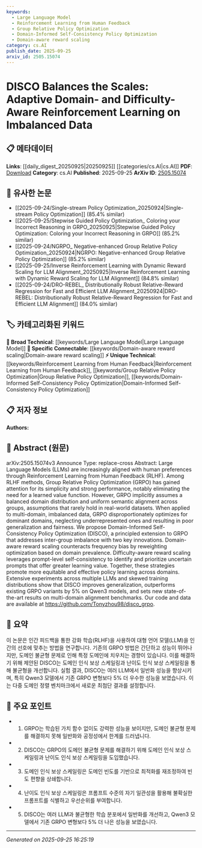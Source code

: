 ```yaml
---
keywords:
  - Large Language Model
  - Reinforcement Learning from Human Feedback
  - Group Relative Policy Optimization
  - Domain-Informed Self-Consistency Policy Optimization
  - Domain-aware reward scaling
category: cs.AI
publish_date: 2025-09-25
arxiv_id: 2505.15074
---
```


<!-- KEYWORD_LINKING_METADATA:
{
  "processed_timestamp": "2025-09-25T16:25:19.161174",
  "vocabulary_version": "1.0",
  "selected_keywords": [
    "Large Language Model",
    "Reinforcement Learning from Human Feedback",
    "Group Relative Policy Optimization",
    "Domain-Informed Self-Consistency Policy Optimization",
    "Domain-aware reward scaling"
  ],
  "rejected_keywords": [],
  "similarity_scores": {
    "Large Language Model": 0.85,
    "Reinforcement Learning from Human Feedback": 0.78,
    "Group Relative Policy Optimization": 0.8,
    "Domain-Informed Self-Consistency Policy Optimization": 0.82,
    "Domain-aware reward scaling": 0.77
  },
  "extraction_method": "AI_prompt_based",
  "budget_applied": true,
  "candidates_json": {
    "candidates": [
      {
        "surface": "Large Language Models",
        "canonical": "Large Language Model",
        "aliases": [
          "LLM",
          "Large Language Models"
        ],
        "category": "broad_technical",
        "rationale": "This term is central to the paper's focus and aligns with existing vocabulary, facilitating connections to related works in language models.",
        "novelty_score": 0.45,
        "connectivity_score": 0.92,
        "specificity_score": 0.68,
        "link_intent_score": 0.85
      },
      {
        "surface": "Reinforcement Learning from Human Feedback",
        "canonical": "Reinforcement Learning from Human Feedback",
        "aliases": [
          "RLHF"
        ],
        "category": "unique_technical",
        "rationale": "This concept is a unique approach discussed in the paper, offering a specific method for aligning models with human preferences.",
        "novelty_score": 0.75,
        "connectivity_score": 0.7,
        "specificity_score": 0.8,
        "link_intent_score": 0.78
      },
      {
        "surface": "Group Relative Policy Optimization",
        "canonical": "Group Relative Policy Optimization",
        "aliases": [
          "GRPO"
        ],
        "category": "unique_technical",
        "rationale": "GRPO is a specific method critiqued and expanded upon in the paper, making it a key term for understanding the proposed improvements.",
        "novelty_score": 0.7,
        "connectivity_score": 0.65,
        "specificity_score": 0.85,
        "link_intent_score": 0.8
      },
      {
        "surface": "Domain-Informed Self-Consistency Policy Optimization",
        "canonical": "Domain-Informed Self-Consistency Policy Optimization",
        "aliases": [
          "DISCO"
        ],
        "category": "unique_technical",
        "rationale": "DISCO is the novel method introduced in the paper, central to its contributions and findings.",
        "novelty_score": 0.85,
        "connectivity_score": 0.6,
        "specificity_score": 0.9,
        "link_intent_score": 0.82
      },
      {
        "surface": "Domain-aware reward scaling",
        "canonical": "Domain-aware reward scaling",
        "aliases": [],
        "category": "specific_connectable",
        "rationale": "This technique is a key innovation in the paper, addressing domain imbalance and enhancing policy learning.",
        "novelty_score": 0.65,
        "connectivity_score": 0.75,
        "specificity_score": 0.78,
        "link_intent_score": 0.77
      }
    ],
    "ban_list_suggestions": [
      "method",
      "experiment",
      "performance"
    ]
  },
  "decisions": [
    {
      "candidate_surface": "Large Language Models",
      "resolved_canonical": "Large Language Model",
      "decision": "linked",
      "scores": {
        "novelty": 0.45,
        "connectivity": 0.92,
        "specificity": 0.68,
        "link_intent": 0.85
      }
    },
    {
      "candidate_surface": "Reinforcement Learning from Human Feedback",
      "resolved_canonical": "Reinforcement Learning from Human Feedback",
      "decision": "linked",
      "scores": {
        "novelty": 0.75,
        "connectivity": 0.7,
        "specificity": 0.8,
        "link_intent": 0.78
      }
    },
    {
      "candidate_surface": "Group Relative Policy Optimization",
      "resolved_canonical": "Group Relative Policy Optimization",
      "decision": "linked",
      "scores": {
        "novelty": 0.7,
        "connectivity": 0.65,
        "specificity": 0.85,
        "link_intent": 0.8
      }
    },
    {
      "candidate_surface": "Domain-Informed Self-Consistency Policy Optimization",
      "resolved_canonical": "Domain-Informed Self-Consistency Policy Optimization",
      "decision": "linked",
      "scores": {
        "novelty": 0.85,
        "connectivity": 0.6,
        "specificity": 0.9,
        "link_intent": 0.82
      }
    },
    {
      "candidate_surface": "Domain-aware reward scaling",
      "resolved_canonical": "Domain-aware reward scaling",
      "decision": "linked",
      "scores": {
        "novelty": 0.65,
        "connectivity": 0.75,
        "specificity": 0.78,
        "link_intent": 0.77
      }
    }
  ]
}
-->

# DISCO Balances the Scales: Adaptive Domain- and Difficulty-Aware Reinforcement Learning on Imbalanced Data

## 📋 메타데이터

**Links**: [[daily_digest_20250925|20250925]] [[categories/cs.AI|cs.AI]]
**PDF**: [Download](https://arxiv.org/pdf/2505.15074.pdf)
**Category**: cs.AI
**Published**: 2025-09-25
**ArXiv ID**: [2505.15074](https://arxiv.org/abs/2505.15074)

## 🔗 유사한 논문
- [[2025-09-24/Single-stream Policy Optimization_20250924|Single-stream Policy Optimization]] (85.4% similar)
- [[2025-09-25/Stepwise Guided Policy Optimization_ Coloring your Incorrect Reasoning in GRPO_20250925|Stepwise Guided Policy Optimization: Coloring your Incorrect Reasoning in GRPO]] (85.2% similar)
- [[2025-09-24/NGRPO_ Negative-enhanced Group Relative Policy Optimization_20250924|NGRPO: Negative-enhanced Group Relative Policy Optimization]] (85.2% similar)
- [[2025-09-25/Inverse Reinforcement Learning with Dynamic Reward Scaling for LLM Alignment_20250925|Inverse Reinforcement Learning with Dynamic Reward Scaling for LLM Alignment]] (84.8% similar)
- [[2025-09-24/DRO-REBEL_ Distributionally Robust Relative-Reward Regression for Fast and Efficient LLM Alignment_20250924|DRO-REBEL: Distributionally Robust Relative-Reward Regression for Fast and Efficient LLM Alignment]] (84.0% similar)

## 🏷️ 카테고리화된 키워드
**🧠 Broad Technical**: [[keywords/Large Language Model|Large Language Model]]
**🔗 Specific Connectable**: [[keywords/Domain-aware reward scaling|Domain-aware reward scaling]]
**⚡ Unique Technical**: [[keywords/Reinforcement Learning from Human Feedback|Reinforcement Learning from Human Feedback]], [[keywords/Group Relative Policy Optimization|Group Relative Policy Optimization]], [[keywords/Domain-Informed Self-Consistency Policy Optimization|Domain-Informed Self-Consistency Policy Optimization]]

## 📋 저자 정보

**Authors:** 

## 📄 Abstract (원문)

arXiv:2505.15074v3 Announce Type: replace-cross 
Abstract: Large Language Models (LLMs) are increasingly aligned with human preferences through Reinforcement Learning from Human Feedback (RLHF). Among RLHF methods, Group Relative Policy Optimization (GRPO) has gained attention for its simplicity and strong performance, notably eliminating the need for a learned value function. However, GRPO implicitly assumes a balanced domain distribution and uniform semantic alignment across groups, assumptions that rarely hold in real-world datasets. When applied to multi-domain, imbalanced data, GRPO disproportionately optimizes for dominant domains, neglecting underrepresented ones and resulting in poor generalization and fairness. We propose Domain-Informed Self-Consistency Policy Optimization (DISCO), a principled extension to GRPO that addresses inter-group imbalance with two key innovations. Domain-aware reward scaling counteracts frequency bias by reweighting optimization based on domain prevalence. Difficulty-aware reward scaling leverages prompt-level self-consistency to identify and prioritize uncertain prompts that offer greater learning value. Together, these strategies promote more equitable and effective policy learning across domains. Extensive experiments across multiple LLMs and skewed training distributions show that DISCO improves generalization, outperforms existing GRPO variants by 5% on Qwen3 models, and sets new state-of-the-art results on multi-domain alignment benchmarks. Our code and data are available at https://github.com/Tonyzhou98/disco_grpo.

## 📝 요약

이 논문은 인간 피드백을 통한 강화 학습(RLHF)을 사용하여 대형 언어 모델(LLM)을 인간의 선호에 맞추는 방법을 연구합니다. 기존의 GRPO 방법은 간단하고 성능이 뛰어나지만, 도메인 불균형 문제로 인해 특정 도메인에 치우치는 경향이 있습니다. 이를 해결하기 위해 제안된 DISCO는 도메인 인식 보상 스케일링과 난이도 인식 보상 스케일링을 통해 불균형을 개선합니다. 실험 결과, DISCO는 여러 LLM에서 일반화 성능을 향상시키며, 특히 Qwen3 모델에서 기존 GRPO 변형보다 5% 더 우수한 성능을 보였습니다. 이는 다중 도메인 정렬 벤치마크에서 새로운 최첨단 결과를 설정합니다.

## 🎯 주요 포인트

- 1. GRPO는 학습된 가치 함수 없이도 강력한 성능을 보이지만, 도메인 불균형 문제를 해결하지 못해 일반화와 공정성에서 한계를 드러냅니다.
- 2. DISCO는 GRPO의 도메인 불균형 문제를 해결하기 위해 도메인 인식 보상 스케일링과 난이도 인식 보상 스케일링을 도입했습니다.
- 3. 도메인 인식 보상 스케일링은 도메인 빈도를 기반으로 최적화를 재조정하여 빈도 편향을 상쇄합니다.
- 4. 난이도 인식 보상 스케일링은 프롬프트 수준의 자기 일관성을 활용해 불확실한 프롬프트를 식별하고 우선순위를 부여합니다.
- 5. DISCO는 여러 LLM과 불균형한 학습 분포에서 일반화를 개선하고, Qwen3 모델에서 기존 GRPO 변형보다 5% 더 나은 성능을 보였습니다.


---

*Generated on 2025-09-25 16:25:19*